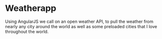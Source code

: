 # Weatherapp

Using AngularJS we call on an open weather API, to pull the weather from nearly any city around the world as well as some preloaded cities that I love throughout the world.
